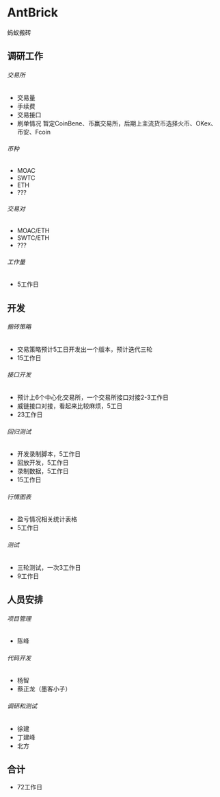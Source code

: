 # AntBrick
蚂蚁搬砖

## 调研工作
###### 交易所
- 交易量
- 手续费
- 交易接口
- 刷单情况
暂定CoinBene、币赢交易所，后期上主流货币选择火币、OKex、币安、Fcoin

###### 币种
- MOAC
- SWTC
- ETH
- ???

###### 交易对
- MOAC/ETH
- SWTC/ETH
- ???

###### 工作量
- 5工作日

## 开发
###### 搬砖策略
- 交易策略预计5工日开发出一个版本，预计迭代三轮
- 15工作日

###### 接口开发
- 预计上6个中心化交易所，一个交易所接口对接2-3工作日
- 威链接口对接，看起来比较麻烦，5工日
- 23工作日

###### 回归测试
- 开发录制脚本，5工作日
- 回放开发，5工作日
- 录制数据，5工作日
- 15工作日

###### 行情图表
- 盈亏情况相关统计表格
- 5工作日

###### 测试
- 三轮测试，一次3工作日
- 9工作日

## 人员安排
###### 项目管理
- 陈峰

###### 代码开发
- 杨智
- 蔡正龙（墨客小子）

###### 调研和测试
- 徐建
- 丁建峰
- 北方

## 合计
- 72工作日

